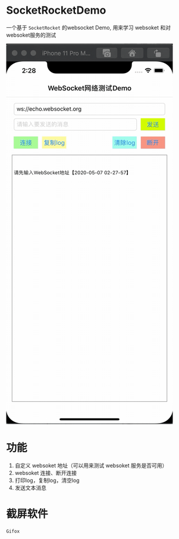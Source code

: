 # SocketRocketDemo
一个基于 `SocketRocket` 的websocket Demo, 用来学习 websoket 和对websoket服务的测试

![功能展示](https://github.com/ghostlordstar/PicRepo/blob/master/DemoShowImg/WebSocketDemo/WebSocketDemo.gif?raw=true)

# 功能
1. 自定义 websoket 地址（可以用来测试 websoket 服务是否可用）
2. websoket 连接、断开连接
3. 打印log，复制log，清空log
4. 发送文本消息

# 截屏软件
`Gifox`